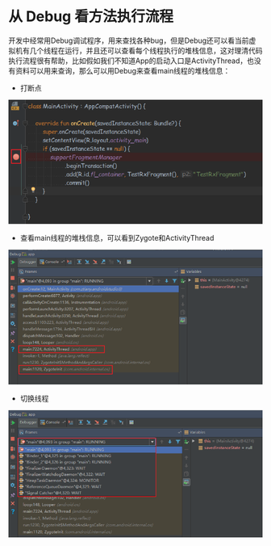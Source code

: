 # 从 Debug 看方法执行流程

开发中经常用Debug调试程序，用来查找各种bug，但是Debug还可以看当前虚拟机有几个线程在运行，并且还可以查看每个线程执行的堆栈信息，这对理清代码执行流程很有帮助，比如假如我们不知道App的启动入口是ActivityThread，也没有资料可以用来查询，那么可以用Debug来查看main线程的堆栈信息：

- 打断点

![打断点](index_files/b271246e-d18e-40f9-9aca-d56c5fce5680.png)

- 查看main线程的堆栈信息，可以看到Zygote和ActivityThread

![堆栈信息](index_files/3238d2a9-552c-424e-ae6a-9a3ea42cf04d.png)

- 切换线程

![切换线程](index_files/de2bcc8a-4f82-4d1e-b932-e8a36d7b5d93.png)
